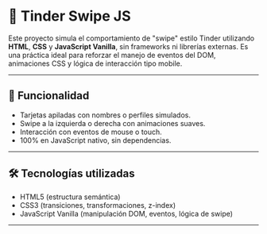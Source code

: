 # 🧡 Tinder Swipe JS

Este proyecto simula el comportamiento de "swipe" estilo Tinder utilizando **HTML**, **CSS** y **JavaScript Vanilla**, sin frameworks ni librerías externas. Es una práctica ideal para reforzar el manejo de eventos del DOM, animaciones CSS y lógica de interacción tipo mobile.

---

## 🎯 Funcionalidad

- Tarjetas apiladas con nombres o perfiles simulados.
- Swipe a la izquierda o derecha con animaciones suaves.
- Interacción con eventos de mouse o touch.
- 100% en JavaScript nativo, sin dependencias.

---

## 🛠 Tecnologías utilizadas

- HTML5 (estructura semántica)
- CSS3 (transiciones, transformaciones, z-index)
- JavaScript Vanilla (manipulación DOM, eventos, lógica de swipe)

---
